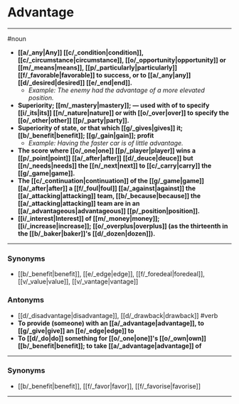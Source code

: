 # Advantage
---
#noun
- **[[a/_any|Any]] [[c/_condition|condition]], [[c/_circumstance|circumstance]], [[o/_opportunity|opportunity]] or [[m/_means|means]], [[p/_particularly|particularly]] [[f/_favorable|favorable]] to success, or to [[a/_any|any]] [[d/_desired|desired]] [[e/_end|end]].**
	- _Example: The enemy had the advantage of a more elevated position._
- **Superiority; [[m/_mastery|mastery]]; — used with of to specify [[i/_its|its]] [[n/_nature|nature]] or with [[o/_over|over]] to specify the [[o/_other|other]] [[p/_party|party]].**
- **Superiority of state, or that which [[g/_gives|gives]] it; [[b/_benefit|benefit]]; [[g/_gain|gain]]; profit**
	- _Example: Having the faster car is of little advantage._
- **The score where [[o/_one|one]] [[p/_player|player]] wins a [[p/_point|point]] [[a/_after|after]] [[d/_deuce|deuce]] but [[n/_needs|needs]] the [[n/_next|next]] to [[c/_carry|carry]] the [[g/_game|game]].**
- **The [[c/_continuation|continuation]] of the [[g/_game|game]] [[a/_after|after]] a [[f/_foul|foul]] [[a/_against|against]] the [[a/_attacking|attacking]] team, [[b/_because|because]] the [[a/_attacking|attacking]] team are in an [[a/_advantageous|advantageous]] [[p/_position|position]].**
- **[[i/_interest|Interest]] of [[m/_money|money]]; [[i/_increase|increase]]; [[o/_overplus|overplus]] (as the thirteenth in the [[b/_baker|baker]]'s [[d/_dozen|dozen]]).**
---
### Synonyms
- [[b/_benefit|benefit]], [[e/_edge|edge]], [[f/_foredeal|foredeal]], [[v/_value|value]], [[v/_vantage|vantage]]
### Antonyms
- [[d/_disadvantage|disadvantage]], [[d/_drawback|drawback]]
#verb
- **To provide (someone) with an [[a/_advantage|advantage]], to [[g/_give|give]] an [[e/_edge|edge]] to**
- **To [[d/_do|do]] something for [[o/_one|one]]'s [[o/_own|own]] [[b/_benefit|benefit]]; to take [[a/_advantage|advantage]] of**
---
### Synonyms
- [[b/_benefit|benefit]], [[f/_favor|favor]], [[f/_favorise|favorise]]
---
